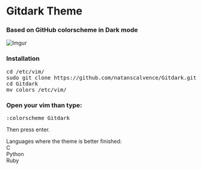 # Gitdark Theme
### Based on GitHub colorscheme in Dark mode

![Imgur](https://i.imgur.com/n0YXvoa.png)
### Installation
<pre>
cd /etc/vim/
sudo git clone https://github.com/natanscalvence/Gitdark.git
cd Gitdark
mv colors /etc/vim/
</pre>
### Open your vim than type: 
<pre>
:colorscheme Gitdark
</pre>
Then press enter.

Languages where the theme is better finished:
<br>
C
<br>
Python
<br>
Ruby
